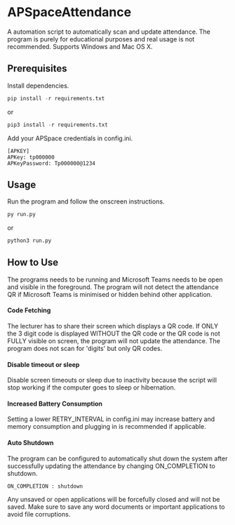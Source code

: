 
# APSpaceAttendance

A automation script to automatically scan and update attendance. The program is purely for educational purposes and real usage is not recommended.
Supports Windows and Mac OS X.


## Prerequisites

Install dependencies.

```python
pip install -r requirements.txt
```
or
```python
pip3 install -r requirements.txt
```

Add your APSpace credentials in config.ini.

```
[APKEY]
APKey: tp000000
APKeyPassword: Tp000000@1234
```


## Usage

Run the program and follow the onscreen instructions.

```bash
py run.py
```
or
```bash
python3 run.py
```
## How to Use

The programs needs to be running and Microsoft Teams needs to be open and visible in the foreground. 
The program will not detect the attendance QR if Microsoft Teams is minimised or hidden behind other application.

#### Code Fetching
The lecturer has to share their screen which displays a QR code. If ONLY the 3 digit code is displayed WITHOUT the QR code or the QR code is not FULLY visible on screen, the program will not update the attendance. The program does not scan for 'digits' but only QR codes. 

#### Disable timeout or sleep
Disable screen timeouts or sleep due to inactivity because the script will stop working if the computer goes to sleep or hibernation.

#### Increased Battery Consumption
Setting a lower RETRY_INTERVAL in config.ini may increase battery and memory consumption and plugging in is recommended if applicable.

#### Auto Shutdown
The program can be configured to automatically shut down the system after successfully updating the attendance by changing ON_COMPLETION to shutdown.

```
ON_COMPLETION : shutdown
```
Any unsaved or open applications will be forcefully closed and will not be saved. Make sure to save any word documents or important applications to avoid file corruptions.
